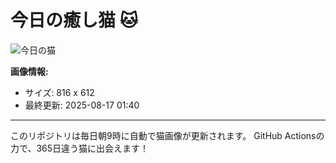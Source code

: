 # 今日の癒し猫 🐱

![今日の猫](https://cdn2.thecatapi.com/images/6os.jpg)

**画像情報:**
- サイズ: 816 x 612
- 最終更新: 2025-08-17 01:40

---

このリポジトリは毎日朝9時に自動で猫画像が更新されます。
GitHub Actionsの力で、365日違う猫に出会えます！
